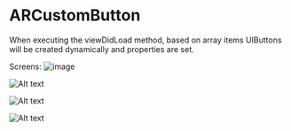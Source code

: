 # ARCustomButton

When executing the viewDidLoad method, based on array items UIButtons will be created dynamically and properties are set.

Screens:
![image]((https://cloud.githubusercontent.com/assets/10744130/10715718/04f09414-7b46-11e5-883f-ceaafa34cff6.png)=100x20)

![Alt text]((https://cloud.githubusercontent.com/assets/10744130/10715718/04f09414-7b46-11e5-883f-ceaafa34cff6.png) "Type 1")

![Alt text]((https://cloud.githubusercontent.com/assets/10744130/10715717/04ef4ec4-7b46-11e5-9b88-99569d381c6f.png) "Type 2")

![Alt text]((https://cloud.githubusercontent.com/assets/10744130/10715719/04f37f4e-7b46-11e5-9e31-fbdcd954c9d4.png) "Type 3")


